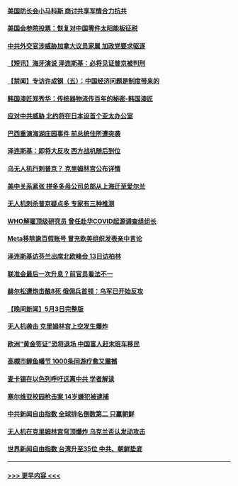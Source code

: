 #### [美国防长会小马科斯 商讨共享军情合力抗共](../pages/prog202/a103704907.md?t=05050343) 
#### [美国会参院投票：恢复对中国零件太阳能板征税](../pages/prog202/a103704910.md?t=05050343) 
#### [中共外交官涉威胁加拿大议员家属 加政党要求驱逐](../pages/prog202/a103704922.md?t=05050343) 
#### [【短讯】海牙演说 泽连斯基：必将见证普京被判刑](../pages/prog202/a103704908.md?t=05050343) 
#### [【禁闻】专访许成钢（五）：中国经济问题是制度带来的](../pages/prog202/a103704836.md?t=05050343) 
#### [韩国漆匠郑秀华：传统器物流传百年的秘密-韩国漆匠](../pages/prog202/a103704776.md?t=05050343) 
#### [应对中共威胁 北约将在日本设首个亚太办公室](../pages/prog202/a103704770.md?t=05050343) 
#### [巴西重演海湖庄园事件 前总统住所遭突袭](../pages/prog202/a103704721.md?t=05050343) 
#### [泽连斯基：即将大反攻 西方战机随后到位](../pages/prog202/a103704719.md?t=05050343) 
#### [乌无人机行刺普京？ 克里姆林宫公布详情](../pages/prog202/a103704718.md?t=05050343) 
#### [美中关系紧张 拼多多母公司总部从上海迁至爱尔兰](../pages/prog202/a103704643.md?t=05050343) 
#### [无人机刺杀普京疑点多 专家有三种推测](../pages/prog202/a103704637.md?t=05050343) 
#### [WHO解雇顶级研究员 曾任赴华COVID起源调查组组长](../pages/prog202/a103704632.md?t=05050343) 
#### [Meta移除逾百假账号 冒充欧美组织发表亲中言论](../pages/prog202/a103704609.md?t=05050343) 
#### [泽连斯基访芬兰出席北欧峰会 13日访柏林](../pages/prog202/a103704587.md?t=05050343) 
#### [联准会最后一次升息？前官员看法不一](../pages/prog202/a103704507.md?t=05050343) 
#### [赫尔松遭炮击酿8死 俄佣兵首领：乌军已开始反攻](../pages/prog202/a103704462.md?t=05050343) 
#### [【晚间新闻】5月3日完整版](../pages/prog202/a103704417.md?t=05050343) 
#### [无人机袭击 克里姆林宫上空发生爆炸](../pages/prog202/a103704415.md?t=05050343) 
#### [欧洲“黄金签证”恐将退场 中国富人赶末班车移民](../pages/prog202/a103704306.md?t=05050343) 
#### [高槻市鲤鱼幡节 1000条同游疗愈又震撼](../pages/prog202/a103704262.md?t=05050343) 
#### [麦卡锡在以色列呼吁远离中共 学者解读](../pages/prog202/a103704259.md?t=05050343) 
#### [塞尔维亚校园枪击案 14岁嫌犯被逮捕](../pages/prog202/a103704254.md?t=05050343) 
#### [中共新闻自由指数 全球排名倒数第二 只赢朝鲜](../pages/prog202/a103704253.md?t=05050343) 
#### [无人机在克里姆林宫穹顶爆炸 乌克兰否认发动攻击](../pages/prog202/a103704145.md?t=05050343) 
#### [世界新闻自由指数 台湾升至35位 中共、朝鲜垫底](../pages/prog202/a103704131.md?t=05050343) 

----
#### [ >>> 更早内容 <<< ](../indexes/prog202-earlier.md)
